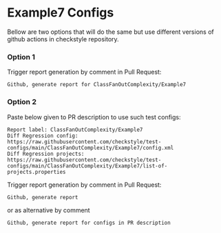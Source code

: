 # Example7 Configs

Bellow are two options that will do the same but use different versions
of github actions in checkstyle repository.


### Option 1
Trigger report generation by comment in Pull Request:
```
Github, generate report for ClassFanOutComplexity/Example7
```

### Option 2

Paste below given to PR description to use such test configs:
```
Report label: ClassFanOutComplexity/Example7
Diff Regression config: https://raw.githubusercontent.com/checkstyle/test-configs/main/ClassFanOutComplexity/Example7/config.xml
Diff Regression projects: https://raw.githubusercontent.com/checkstyle/test-configs/main/ClassFanOutComplexity/Example7/list-of-projects.properties
```

Trigger report generation by comment in Pull Request:
```
Github, generate report
```
or as alternative by comment
```
Github, generate report for configs in PR description
```
